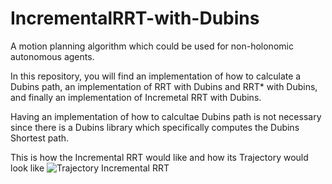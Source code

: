 # IncrementalRRT-with-Dubins
A motion planning algorithm which could be used for non-holonomic autonomous agents.

In this repository, you will find an implementation of how to calculate a Dubins path, an implementation of RRT with Dubins and RRT* with Dubins, and finally an implementation of Incremetal RRT with Dubins.

Having an implementation of how to calcultae Dubins path is not necessary since there is a Dubins library which specifically computes the Dubins Shortest path.

This is how the Incremental RRT would like and how its Trajectory would look like
![Trajectory Incremental RRT](https://github.com/ahmaddaoud2003/IncrementalRRT-with-Dubins/assets/145913339/6ca03680-26a7-426c-81bf-2cfc191030d0)
